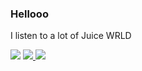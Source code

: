 ### Hellooo
I listen to a lot of Juice WRLD

<img src="https://github-readme-stats.vercel.app/api/top-langs/?username=Elian0213" />

<a href="https://github.com/Elian0213">
  <img src="https://komarev.com/ghpvc/?username=Elian0213&style=flat-square" />
</a>
<a href="https://github.com/Elian0213">
  <img src="https://img.shields.io/github/followers/Elian0213?style=social" />
</a>
